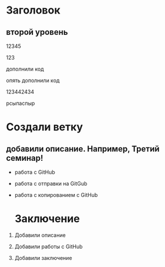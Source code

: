 # Заголовок

## второй уровень

12345

123

дополнили код

опять дополнили код

123442434

рсыпаспыр 

# Создали ветку 

## добавили описание. Например, Третий семинар! 

* работа с GitHub

* работа с отправки на GitGub

* работа с копированием с GitHub 
 
  # Заключение 

1. Добавили описание 

2. Добавили работы с GitHub

3. Добавили заключение
